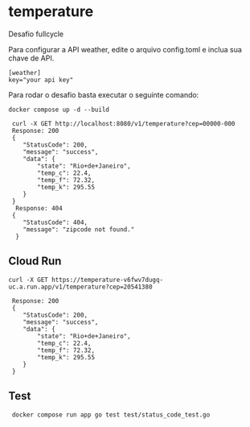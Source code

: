 # temperature
Desafio  fullcycle

Para configurar a API weather, edite o arquivo config.toml e inclua sua chave de API.
```
[weather]
key="your api key"
```
Para rodar o desafio basta executar o seguinte comando:
```
docker compose up -d --build
```
```
 curl -X GET http://localhost:8080/v1/temperature?cep=00000-000
 Response: 200
 {
	"StatusCode": 200,
	"message": "success",
	"data": {
		"state": "Rio+de+Janeiro",
		"temp_c": 22.4,
		"temp_f": 72.32,
		"temp_k": 295.55
	}
 }
  Response: 404
 {
	"StatusCode": 404,
	"message": "zipcode not found."
  }
 ```
## Cloud Run
```
curl -X GET https://temperature-v6fwv7dugq-uc.a.run.app/v1/temperature?cep=20541380

 Response: 200
 {
	"StatusCode": 200,
	"message": "success",
	"data": {
		"state": "Rio+de+Janeiro",
		"temp_c": 22.4,
		"temp_f": 72.32,
		"temp_k": 295.55
	}
 }
```

## Test
```
 docker compose run app go test test/status_code_test.go
```